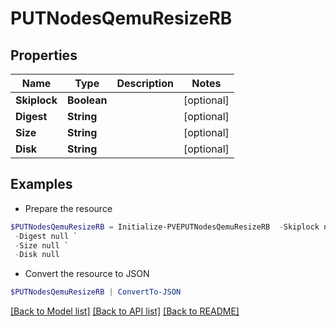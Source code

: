 # PUTNodesQemuResizeRB
## Properties

Name | Type | Description | Notes
------------ | ------------- | ------------- | -------------
**Skiplock** | **Boolean** |  | [optional] 
**Digest** | **String** |  | [optional] 
**Size** | **String** |  | [optional] 
**Disk** | **String** |  | [optional] 

## Examples

- Prepare the resource
```powershell
$PUTNodesQemuResizeRB = Initialize-PVEPUTNodesQemuResizeRB  -Skiplock null `
 -Digest null `
 -Size null `
 -Disk null
```

- Convert the resource to JSON
```powershell
$PUTNodesQemuResizeRB | ConvertTo-JSON
```

[[Back to Model list]](../README.md#documentation-for-models) [[Back to API list]](../README.md#documentation-for-api-endpoints) [[Back to README]](../README.md)

